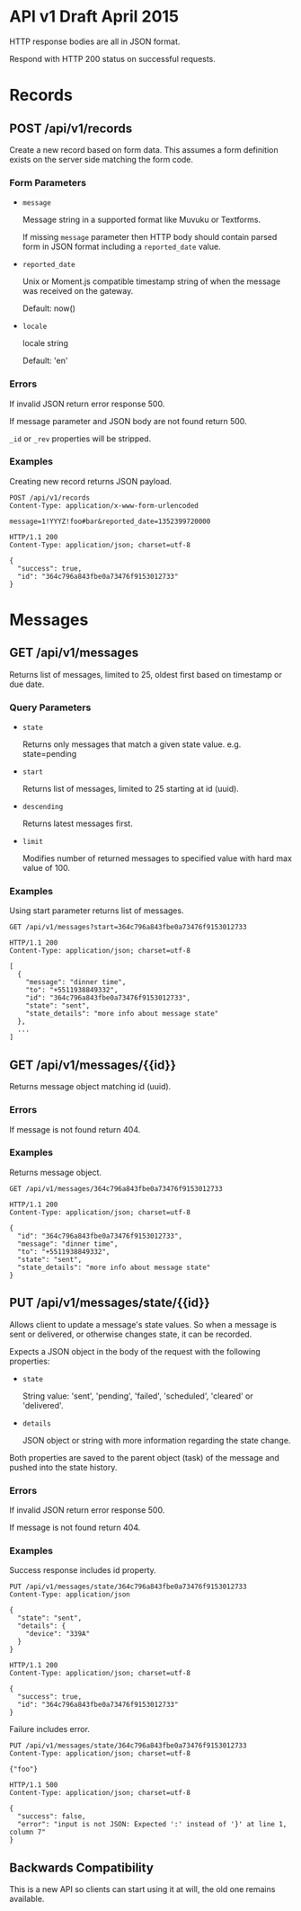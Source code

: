 # API v1 Draft April 2015

HTTP response bodies are all in JSON format.  

Respond with HTTP 200 status on successful requests.


# Records

## POST /api/v1/records

Create a new record based on form data.  This assumes a form definition exists on the server side matching the form code.

### Form Parameters

- `message`

  Message string in a supported format like Muvuku or Textforms.

  If missing `message` parameter then HTTP body should contain parsed form in JSON format including a `reported_date` value.
    
- `reported_date`

  Unix or Moment.js compatible timestamp string of when the message was received on the gateway.
  
  Default: now()
  
- `locale`

  locale string
  
  Default: 'en'


### Errors

If invalid JSON return error response 500.

If message parameter and JSON body are not found return 500.

`_id` or `_rev` properties will be stripped.

### Examples

Creating new record returns JSON payload.

```
POST /api/v1/records
Content-Type: application/x-www-form-urlencoded

message=1!YYYZ!foo#bar&reported_date=1352399720000
```

```
HTTP/1.1 200 
Content-Type: application/json; charset=utf-8

{
  "success": true,
  "id": "364c796a843fbe0a73476f9153012733"
}
```

# Messages

## GET /api/v1/messages

Returns list of messages, limited to 25, oldest first based on timestamp or due date.

### Query Parameters

- `state`

  Returns only messages that match a given state value. e.g. state=pending

- `start`

  Returns list of messages, limited to 25 starting at id (uuid). 
  
  
- `descending`

  Returns latest messages first.
  
- `limit`

  Modifies number of returned messages to specified value with hard max value of 100.

### Examples

Using start parameter returns list of messages.

```
GET /api/v1/messages?start=364c796a843fbe0a73476f9153012733
```

```
HTTP/1.1 200 
Content-Type: application/json; charset=utf-8

[
  {
    "message": "dinner time",
    "to": "+5511938849332",
    "id": "364c796a843fbe0a73476f9153012733",
    "state": "sent",
    "state_details": "more info about message state"
  },
  ...
]
```

## GET /api/v1/messages/{{id}}

Returns message object matching id (uuid).

### Errors

If message is not found return 404.

### Examples

Returns message object.

```
GET /api/v1/messages/364c796a843fbe0a73476f9153012733
```

```
HTTP/1.1 200 
Content-Type: application/json; charset=utf-8

{
  "id": "364c796a843fbe0a73476f9153012733",
  "message": "dinner time",
  "to": "+5511938849332",
  "state": "sent",
  "state_details": "more info about message state"
}
```

## PUT /api/v1/messages/state/{{id}}

Allows client to update a message's state values.  So when a message is sent or
delivered, or otherwise changes state, it can be recorded.

Expects a JSON object in the body of the request with the following properties:

- `state`

  String value: 'sent', 'pending', 'failed', 'scheduled', 'cleared' or 'delivered'. 
  
- `details`

  JSON object or string with more information regarding the state change.

Both properties are saved to the parent object (task) of the message and pushed
into the state history.

### Errors

If invalid JSON return error response 500.

If message is not found return 404.


### Examples

Success response includes id property.

```
PUT /api/v1/messages/state/364c796a843fbe0a73476f9153012733
Content-Type: application/json

{
  "state": "sent",
  "details": {
    "device": "339A"
  }
}
```

```
HTTP/1.1 200 
Content-Type: application/json; charset=utf-8

{
  "success": true,
  "id": "364c796a843fbe0a73476f9153012733"
}
```

Failure includes error.

```
PUT /api/v1/messages/state/364c796a843fbe0a73476f9153012733
Content-Type: application/json; charset=utf-8

{"foo"}
```

```
HTTP/1.1 500 
Content-Type: application/json; charset=utf-8

{
  "success": false,
  "error": "input is not JSON: Expected ':' instead of '}' at line 1, column 7"
}
```

## Backwards Compatibility

This is a new API so clients can start using it at will, the old one remains available.

